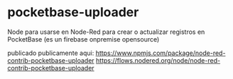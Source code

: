 # pocketbase-uploader
Node para usarse en Node-Red para crear o actualizar registros en PocketBase (es un firebase onpremise opensource)

publicado publicamente aqui:
https://www.npmjs.com/package/node-red-contrib-pocketbase-uploader
https://flows.nodered.org/node/node-red-contrib-pocketbase-uploader
